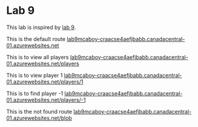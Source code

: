 # Lab 9

This lab is inspired by [lab 9](https://cs.calvin.edu/courses/cs/262/kvlinden/09is/lab.html).

This is the default route [lab9mcaboy-craacse4aefjbabb.canadacentral-01.azurewebsites.net](https://lab9mcaboy-craacse4aefjbabb.canadacentral-01.azurewebsites.net)

This is to view all players [lab9mcaboy-craacse4aefjbabb.canadacentral-01.azurewebsites.net/players](https://lab9mcaboy-craacse4aefjbabb.canadacentral-01.azurewebsites.net/players)

This is to view player 1 [lab9mcaboy-craacse4aefjbabb.canadacentral-01.azurewebsites.net/players/1](https://lab9mcaboy-craacse4aefjbabb.canadacentral-01.azurewebsites.net/players/1)

This is to find player -1 [lab9mcaboy-craacse4aefjbabb.canadacentral-01.azurewebsites.net/players/-1](https://lab9mcaboy-craacse4aefjbabb.canadacentral-01.azurewebsites.net/players/-1)

This is the not found route [lab9mcaboy-craacse4aefjbabb.canadacentral-01.azurewebsites.net/blob](https://lab9mcaboy-craacse4aefjbabb.canadacentral-01.azurewebsites.net/blob)
